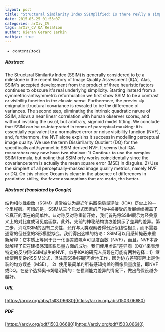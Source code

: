 ```yaml
---
layout: post
title: "Structural Similarity Index SSIMplified: Is there really a simpler concept at the heart of image quality measurement?"
date: 2015-05-25 01:53:07
categories: arXiv_CV
tags: arXiv_CV QA Relation
author: Kieran Gerard Larkin
mathjax: true
---
```


* content
{:toc}

##### Abstract
The Structural Similarity Index (SSIM) is generally considered to be a milestone in the recent history of Image Quality Assessment (IQA). Alas, SSIM's accepted development from the product of three heuristic factors continues to obscure it's real underlying simplicity. Starting instead from a symmetric-antisymmetric reformulation we first show SSIM to be a contrast or visibility function in the classic sense. Furthermore, the previously enigmatic structural covariance is revealed to be the difference of variances. The second step, eliminating the intrinsic quadratic nature of SSIM, allows a near linear correlation with human observer scores, and without invoking the usual, but arbitrary, sigmoid model fitting. We conclude that SSIM can be re-interpreted in terms of perceptual masking: it is essentially equivalent to a normalised error or noise visibility function (NVF), and, furthermore, the NVF alone explains it success in modelling perceptual image quality. We use the term Dissimilarity Quotient (DQ) for the specifically anti/symmetric SSIM derived NVF. It seems that IQA researchers may now have two choices: 1) Continue to use the complex SSIM formula, but noting that SSIM only works coincidentally since the covariance term is actually the mean square error (MSE) in disguise. 2) Use the simplest of all perceptually-masked image quality metrics, namely NVF or DQ. On this choice Occam is clear: in the absence of differences in predictive ability, the fewer assumptions that are made, the better.

##### Abstract (translated by Google)
结构相似性指数（SSIM）通常被认为是近年来图像质量评估（IQA）历史上的一个里程碑。可惜的是，SSIM从三个启发式因素的产物中被接受的发展继续掩盖了它真正的潜在的简单性。从对称反对称重新开始，我们首先将SSIM展示为经典意义上的对比度或可见度函数。此外，先前的神秘结构协方差揭示了差异的差异。第二步，消除SSIM的固有二次性，允许与人类观察者得分近似线性相关，而不需要通常的但任意的S形模型拟合。我们得出这样的结论：SSIM可以用感知掩蔽来重新解释：它本质上等同于归一化误差或噪声可见度函数（NVF），而且，NVF本身就解释了它在建模感知图像质量方面的成功。我们使用术语“差异商（DQ）”来表示特定的反/对称SSIM派生的NVF。似乎IQA的研究人员现在可能有两种选择：1）继续使用复杂的SSIM公式，但注意SSIM只能巧合地工作，因为协方差项实际上是伪装的均方误差（MSE）。 2）使用最简单的所有感知掩盖的图像质量度量，即NVF或DQ。在这个选择奥卡姆是明确的：在预测能力差异的情况下，做出的假设越少越好。

##### URL
[https://arxiv.org/abs/1503.06680](https://arxiv.org/abs/1503.06680)

##### PDF
[https://arxiv.org/pdf/1503.06680](https://arxiv.org/pdf/1503.06680)

